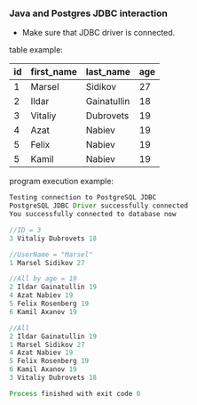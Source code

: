 ### Java and Postgres JDBC interaction 
* Make sure that JDBC driver is connected.

table example:

| id | first_name | last_name   | age         |
|----|------------|-------------|-------------|
| 1  | Marsel     | Sidikov     | 27          |
| 2  | Ildar      | Gainatullin | 18          |
| 3  | Vitaliy    | Dubrovets   | 19          |
| 4  | Azat       | Nabiev      | 19          |
| 5  | Felix      | Nabiev      | 19          |
| 5  | Kamil      | Nabiev      | 19          |
program execution example: 

```java
Testing connection to PostgreSQL JDBC
PostgreSQL JDBC Driver successfully connected
You successfully connected to database now

//ID = 3
3 Vitaliy Dubrovets 18

//UserName = "Marsel"
1 Marsel Sidikov 27

//All by age = 19
2 Ildar Gainatullin 19
4 Azat Nabiev 19
5 Felix Rosenberg 19
6 Kamil Axanov 19

//All 
2 Ildar Gainatullin 19
1 Marsel Sidikov 27
4 Azat Nabiev 19
5 Felix Rosenberg 19
6 Kamil Axanov 19
3 Vitaliy Dubrovets 18

Process finished with exit code 0
```



 
 
